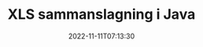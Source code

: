 ---
############################# Static ############################
layout: "auto-gen-merge"
date: 2022-11-11T07:13:30
draft: false
otherformats: ods odt one otp ott pdf pps ppsx ppt pptx rtf tex vdx vsdm vsdx vssm

############################# Head ############################
head_title: "Slå samman XLS filer via Java & J2SE Documents Merger API"
head_description: "Slå samman flera XLS-filer i Java med hjälp av Documents Merger API med all data, stil och formatering som källdokument."

############################# Header ############################
title: "XLS sammanslagning i Java"
description: "Slå samman XLS med några rader med Java-kod."
bg_image: "https://cms.admin.containerize.com/templates/aspose/App_Themes/V3/images/bg/header1.png"
bg_overlay: false
button:
    enable: true
    icon: "fas fa-arrow-down"
    label: "Ladda ner gratis provversion"
    link: "https://downloads.groupdocs.com/merger/java"

############################# SubMenu ############################
submenu:
    enable: true

    left:
        img_alt: "GroupDocs.Merger for Java"
        image: "https://cms.admin.containerize.com/templates/groupdocs/images/product-logos/90x90-noborder/groupdocs-merger-java.png"
        product: "GroupDocs.Merger"
        platform: "Java"

    middle:
        button:

            # button loop
            - link: "https://apireference.groupdocs.com/merger/java"
              text: "API-referens"

            # button loop
            - link: "https://github.com/groupdocs-merger"
              text: "Kodexempel"

            # button loop
            - link: "https://products.groupdocs.app/merger/family"
              text: "Livedemos"

            # button loop
            - link: "https://purchase.groupdocs.com/pricing/merger/java"
              text: "Prissättning"

    right:
        link_download: "https://downloads.groupdocs.com/merger"
        link_learn: "https://docs.groupdocs.com/merger/java"
        link_buy: "https://purchase.groupdocs.com"

############################# About ############################
about:
    enable: true
    title: "Om GroupDocs.Merger for Java API"
    content: |
        [GroupDocs.Merger for Java](/sv/merger/java/) ger en bekväm lösning för att slå samman flera PDF-filer, Microsoft Office (Word, Excel, PowerPoint, OneNote), OpenDocument, HTML, bilder och många andra dokument i en enda fil i Java-applikationer. GroupDocs.Merger kommer att spara dig mycket ansträngning, eftersom du tillåts slå samman XLS dokument - det finns inget behov av att installera någon tredjepartsprogramvara, skrivbordsapplikationer eller plugins. Nu är det onödigt att slösa bort din tid och slå ihop filer manuellt! GroupDocs uppdrag är att tillhandahålla den bästa kvaliteten och förenkla arbetsflöden för dokumentbearbetning.
        
        GroupDocs.Merger API är ett rätt val för företagslösningar som behöver funktioner för filsammanfogning. Dessa API:er stöds väl på alla större operativsystem och plattformar inklusive J2SE 7.0 (1.7), J2SE 8.0 (1.8), Java 10.

############################# Steps ############################
steps:
    enable: true
    title_left: "Slå samman flera XLS-filer i Java"
    content_left: |
        [GroupDocs.Merger for Java](/sv/merger/java/) gör det enkelt för Java-utvecklare att slå samman flera XLS-filer genom att implementera några enkla steg.
        
        * Skapa en instans av **Merger** och skicka källdokumentsökvägen som en konstruktorparameter.
        * Ring **Join** i klassen **Merger** och passera den andra sökvägen till källdokumentet.
        * Ring **Save** av klassen **Merger** för att spara det sammanslagna dokumentet.

    title_right: "Systemkrav"
    content_right: |
        GroupDocs.Merger for Java API:er stöds på alla större plattformar och operativsystem. Innan du kör koden nedan, se till att du har följande förutsättningar installerade på ditt system.

        * Operativsystem: Microsoft Windows, Linux, MacOS
        * Utvecklingsmiljöer: NetBeans, IntelliJ IDEA, Eclipse
        * Ramar: J2SE 7.0 (1.7), J2SE 8.0 (1.8), Java 10
        * Ladda ner den senaste versionen av GroupDocs.Merger for Java från [Maven](https://repository.groupdocs.com/webapp/#/artifacts/browse/tree/General/repo/com/groupdocs/groupdocs-merger)
         
    code: |
     {{% merger/additional-styles %}}
     {{< merger/code-merger title="Hur man sammanfogar XLS filer med hjälp av Java exempelkod">}}

        ```java    
        // Slå samman XLS-filer med GroupDocs.Merger för Java API
        // Instantiera sammanslagning med indatadokumentet XLS
        Merger merger = new Merger("input_1.xls");

        // Anrop join-metoden för Merger-klassinstansen och skicka den andra sökvägen till källdokumentet
        merger.join("input_2.xls");
    
        // Anrop sparmetoden för sammanslagningsklassinstansen för att spara sammanslagna dokument
        merger.save("merged-file.xls"); 
        ```
     {{< /merger/code-merger >}}

############################# Demos ############################
demos:
    enable: true
    title: "Live Demos - Online-app för att slå samman dokument"
    content: |
       Slå samman mer än en XLS-fil just nu genom att besöka webbplatsen [GroupDocs.Merger Live Demos](https://products.groupdocs.app/merger/xls).
       Livedemon har följande fördelar.
        
############################# About Formats ############################
about_formats:
    enable: true

############################# More Formats ############################
more_formats:
    enable: true
    title: "Sammanfoga andra dokumentformat"
    content: |
        Java dokument sammanslagnings-API för filformat och bilder. Slå ihop några av de populära dokumentformaten enligt nedan.

############################# Back to top ###############################
back_to_top:
    enable: true
---